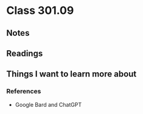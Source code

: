 # Class 301.09

## Notes

## Readings

## Things I want to learn more about

### References
- Google Bard and ChatGPT
